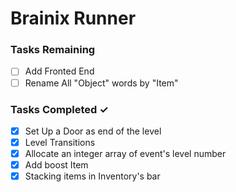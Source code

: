 # Brainix Runner


### Tasks Remaining
- [ ] Add Fronted End  
- [ ] Rename All "Object" words by "Item" 

### Tasks Completed  ✓
- [x] Set Up a Door as end of the level
- [x] Level Transitions 
- [X] Allocate an integer array of  event's level number
- [X] Add boost Item
- [X] Stacking items in Inventory's bar